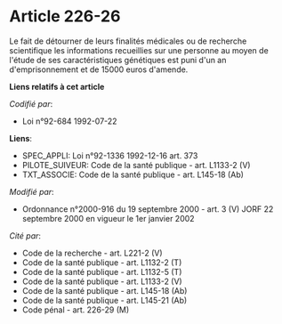 # Article 226-26

Le fait de détourner de leurs finalités médicales ou de recherche scientifique les informations recueillies sur une personne
au moyen de l'étude de ses caractéristiques génétiques est puni d'un an d'emprisonnement et de 15000 euros d'amende.

**Liens relatifs à cet article**

_Codifié par_:

  - Loi n°92-684 1992-07-22

**Liens**:

  - SPEC_APPLI: Loi n°92-1336 1992-12-16 art. 373
  - PILOTE_SUIVEUR: Code de la santé publique - art. L1133-2 (V)
  - TXT_ASSOCIE: Code de la santé publique - art. L145-18 (Ab)

_Modifié par_:

  - Ordonnance n°2000-916 du 19 septembre 2000 - art. 3 (V) JORF 22 septembre 2000 en vigueur le 1er janvier 2002

_Cité par_:

  - Code de la recherche - art. L221-2 (V)
  - Code de la santé publique - art. L1132-2 (T)
  - Code de la santé publique - art. L1132-5 (T)
  - Code de la santé publique - art. L1133-2 (V)
  - Code de la santé publique - art. L145-18 (Ab)
  - Code de la santé publique - art. L145-21 (Ab)
  - Code pénal - art. 226-29 (M)
